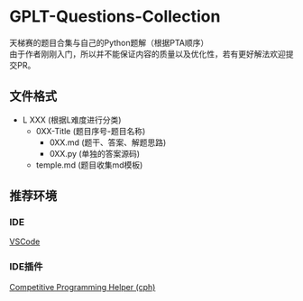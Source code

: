 # GPLT-Questions-Collection

天梯赛的题目合集与自己的Python题解（根据PTA顺序）  
由于作者刚刚入门，所以并不能保证内容的质量以及优化性，若有更好解法欢迎提交PR。

## 文件格式

* L XXX  (根据L难度进行分类)
    * 0XX-Title     (题目序号-题目名称)
        * 0XX.md    (题干、答案、解题思路)
        * 0XX.py    (单独的答案源码)
    * temple.md     (题目收集md模板)

## 推荐环境

### IDE

[VSCode](https://code.visualstudio.com/)

### IDE插件

[Competitive Programming Helper (cph)](https://marketplace.visualstudio.com/items?itemName=DivyanshuAgrawal.competitive-programming-helper)